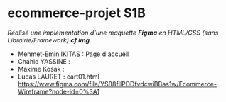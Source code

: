# ecommerce-projet S1B
*Réalisé une implémentation d'une maquette **Figma** en HTML/CSS (sans Librairie/Framework) **cf img***


* Mehmet-Emin IKITAS : Page d'accueil
* Chahid YASSINE :
* Maxime Kosak :
* Lucas LAURET : cart01.html  
https://www.figma.com/file/YS88fIlPDDfvdcwiBBas1w/Ecommerce-Wireframe?node-id=0%3A1
